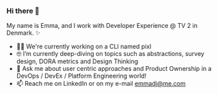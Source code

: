 ### Hi there 👋

My name is Emma, and I work with Developer Experience @ TV 2 in Denmark. ✨


- 👩‍💻 We're currently working on a CLI named pixl
- 🤓 I’m currently deep-diving on topics such as abstractions, survey design, DORA metrics and Design Thinking
- 💬 Ask me about user centric approaches and Product Ownership in a DevOps / DevEx / Platform Engineering world! 
- 📫 Reach me on LinkedIn or on my e-mail emmadj@me.com
